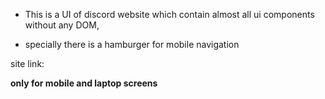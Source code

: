 - This is a UI of discord website which contain almost all ui components without any DOM,

- specially there is a hamburger for mobile navigation

site link:


**only for mobile and laptop screens**